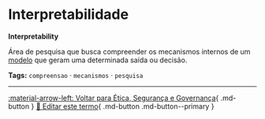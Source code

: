 # Interpretabilidade

**Interpretability**

Área de pesquisa que busca compreender os mecanismos internos de um [modelo](../conceitos-fundamentais/modelo.md) que geram uma determinada saída ou decisão.


**Tags:** `compreensao` · `mecanismos` · `pesquisa`

---

[:material-arrow-left: Voltar para Ética, Segurança e Governança](index.md){ .md-button }
[📝 Editar este termo](https://github.com/seu-usuario/glossario-ia/edit/main/glossario.yaml){ .md-button .md-button--primary }
